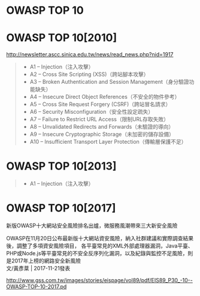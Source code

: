 # OWASP TOP 10

# OWASP TOP 10[2010]

http://newsletter.ascc.sinica.edu.tw/news/read_news.php?nid=1917

>* A1 – Injection（注入攻擊） 
>* A2 – Cross Site Scripting (XSS)（跨站腳本攻擊） 
>* A3 – Broken Authentication and Session Management（身分驗證功能缺失） 
>* A4 – Insecure Direct Object References（不安全的物件參考） 
>* A5 – Cross Site Request Forgery (CSRF)（跨站冒名請求） 
>* A6 – Security Misconfiguration（安全性設定疏失） 
>* A7 – Failure to Restrict URL Access（限制URL存取失敗） 
>* A8 – Unvalidated Redirects and Forwards（未驗證的導向） 
>* A9 – Insecure Cryptographic Storage（未加密的儲存設備）  
>* A10 – Insufficient Transport Layer Protection（傳輸層保護不足） 


# OWASP TOP 10[2013]

>* A1 – Injection（注入攻擊）

# OWASP TOP 10[2017]

新版OWASP十大網站安全風險排名出爐，微服務風潮帶來三大新安全風險

OWASP在11月20日公布最新版十大網站資安風險，納入社群建議和實際調查結果後，調整了多項資安風險項目，
各平臺常見的XML外部處理器漏洞，Java平臺、PHP或Node.js等平臺常見的不安全反序列化漏洞，以及紀錄與監控不足風險，則是2017年上榜的網路安全新風險    
文/黃彥棻 | 2017-11-21發表


http://www.gss.com.tw/images/stories/eispage/vol89/pdf/EIS89_P30_-10--OWASP-TOP-10-2017.pd
